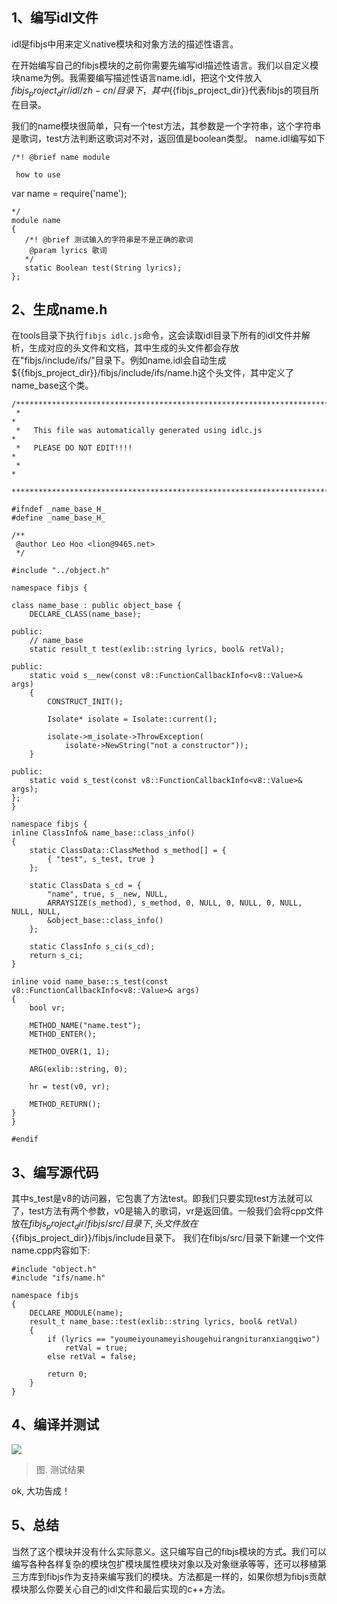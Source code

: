 ## 1、编写idl文件
idl是fibjs中用来定义native模块和对象方法的描述性语言。

在开始编写自己的fibjs模块的之前你需要先编写idl描述性语言。我们以自定义模块name为例。我需要编写描述性语言name.idl，把这个文件放入${{fibjs_project_dir}}/idl/zh-cn/目录下，其中${{fibjs_project_dir}}代表fibjs的项目所在目录。


我们的name模块很简单，只有一个test方法，其参数是一个字符串，这个字符串是歌词，test方法判断这歌词对不对，返回值是boolean类型。
name.idl编写如下

```
/*! @brief name module

 how to use
 ```
 var name = require('name');
 ```
 */
module name
{
    /*! @brief 测试输入的字符串是不是正确的歌词
     @param lyrics 歌词
    */
    static Boolean test(String lyrics);
};
```
## 2、生成name.h
在tools目录下执行`fibjs idlc.js`命令，这会读取idl目录下所有的idl文件并解析，生成对应的头文件和文档，其中生成的头文件都会存放在"fibjs/include/ifs/"目录下。例如name.idl会自动生成${{fibjs_project_dir}}/fibjs/include/ifs/name.h这个头文件，其中定义了name_base这个类。

```
/***************************************************************************
 *                                                                         *
 *   This file was automatically generated using idlc.js                   *
 *   PLEASE DO NOT EDIT!!!!                                                *
 *                                                                         *
 ***************************************************************************/

#ifndef _name_base_H_
#define _name_base_H_

/**
 @author Leo Hoo <lion@9465.net>
 */

#include "../object.h"

namespace fibjs {

class name_base : public object_base {
    DECLARE_CLASS(name_base);

public:
    // name_base
    static result_t test(exlib::string lyrics, bool& retVal);

public:
    static void s__new(const v8::FunctionCallbackInfo<v8::Value>& args)
    {
        CONSTRUCT_INIT();

        Isolate* isolate = Isolate::current();

        isolate->m_isolate->ThrowException(
            isolate->NewString("not a constructor"));
    }

public:
    static void s_test(const v8::FunctionCallbackInfo<v8::Value>& args);
};
}

namespace fibjs {
inline ClassInfo& name_base::class_info()
{
    static ClassData::ClassMethod s_method[] = {
        { "test", s_test, true }
    };

    static ClassData s_cd = {
        "name", true, s__new, NULL,
        ARRAYSIZE(s_method), s_method, 0, NULL, 0, NULL, 0, NULL, NULL, NULL,
        &object_base::class_info()
    };

    static ClassInfo s_ci(s_cd);
    return s_ci;
}

inline void name_base::s_test(const v8::FunctionCallbackInfo<v8::Value>& args)
{
    bool vr;

    METHOD_NAME("name.test");
    METHOD_ENTER();

    METHOD_OVER(1, 1);

    ARG(exlib::string, 0);

    hr = test(v0, vr);

    METHOD_RETURN();
}
}

#endif

```
## 3、编写源代码
其中s_test是v8的访问器，它包裹了方法test。即我们只要实现test方法就可以了，test方法有两个参数，v0是输入的歌词，vr是返回值。一般我们会将cpp文件放在${{fibjs_project_dir}}/fibjs/src/目录下, 头文件放在${{fibjs_project_dir}}/fibjs/include目录下。
我们在fibjs/src/目录下新建一个文件name.cpp内容如下:

```
#include "object.h"
#include "ifs/name.h"

namespace fibjs
{
    DECLARE_MODULE(name);
    result_t name_base::test(exlib::string lyrics, bool& retVal)
    {
        if (lyrics == "youmeiyounameyishougehuirangnituranxiangqiwo")
            retVal = true;
        else retVal = false;

        return 0;
    }
}
```
## 4、编译并测试
![](http://named.cn/f/e1b29ea981d254fd7bff5b86ce8b141e.jpg)
> 图. 测试结果

ok, 大功告成！

## 5、总结
当然了这个模块并没有什么实际意义。这只编写自己的fibjs模块的方式。我们可以编写各种各样复杂的模块包扩模块属性模块对象以及对象继承等等，还可以移植第三方库到fibjs作为支持来编写我们的模块。方法都是一样的，如果你想为fibjs贡献模块那么你要关心自己的idl文件和最后实现的c++方法。
